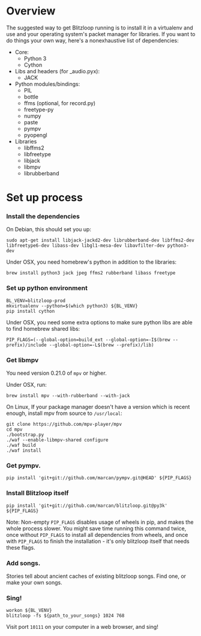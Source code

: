 # Overview
The suggested way to get Blitzloop running is to install it in a virtualenv and
use and your operating system's packet manager for libraries. If you want to do
things your own way, here's a nonexhaustive list of dependencies:

* Core:
   * Python 3
   * Cython
* Libs and headers (for _audio.pyx):
   * JACK
* Python modules/bindings:
   * PIL
   * bottle
   * ffms (optional, for record.py)
   * freetype-py
   * numpy
   * paste
   * pympv
   * pyopengl
* Libraries
   * libffms2
   * libfreetype
   * libjack
   * libmpv
   * librubberband

# Set up process

### Install the dependencies
On Debian, this should set you up:
```shell
sudo apt-get install libjack-jackd2-dev librubberband-dev libffms2-dev libfreetype6-dev libass-dev libgl1-mesa-dev libavfilter-dev python3-dev
```

Under OSX, you need homebrew's python in addition to the libraries:
```shell
brew install python3 jack jpeg ffms2 rubberband libass freetype
```

### Set up python environment
```shell
BL_VENV=blitzloop-prod
mkvirtualenv --python=$(which python3) ${BL_VENV}
pip install cython
```

Under OSX, you need some extra options to make sure python libs are able to find
homebrew shared libs:
```shell
PIP_FLAGS=(--global-option=build_ext --global-option=-I$(brew --prefix)/include --global-option=-L$(brew --prefix)/lib)
```

### Get libmpv
You need version 0.21.0 of `mpv` or higher.

Under OSX, run:
```shell
brew install mpv --with-rubberband --with-jack
```

On Linux, If your package manager doesn't have a version which is recent enough,
install mpv from source to `/usr/local`:
```shell
git clone https://github.com/mpv-player/mpv
cd mpv
./bootstrap.py
./waf --enable-libmpv-shared configure
./waf build
./waf install
```

### Get pympv.
```shell
pip install 'git+git://github.com/marcan/pympv.git@HEAD' ${PIP_FLAGS}
```

### Install Blitzloop itself
```shell
pip install 'git+git://github.com/marcan/blitzloop.git@py3k' ${PIP_FLAGS}
```

Note: Non-empty `PIP_FLAGS` disables usage of wheels in pip, and makes the whole
process slower. You might save time running this command twice, once without
`PIP_FLAGS` to install all dependencies from wheels, and once with `PIP_FLAGS`
to finish the installation - it's only blitzloop itself that needs these flags.

### Add songs.
Stories tell about ancient caches of existing blitzloop songs. Find one, or make
your own songs.

### Sing!
```shell
workon ${BL_VENV}
blitzloop -fs ${path_to_your_songs} 1024 768
```

Visit port `10111` on your computer in a web browser, and sing!
